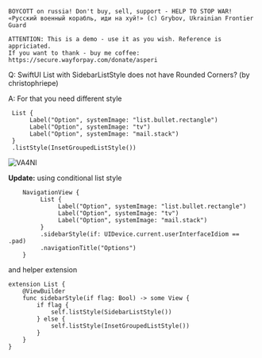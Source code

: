 ```
BOYCOTT on russia! Don't buy, sell, support - HELP TO STOP WAR!
«Русский военный корабль, иди на хуй!» (c) Grybov, Ukrainian Frontier Guard

ATTENTION: This is a demo - use it as you wish. Reference is appriciated.
If you want to thank - buy me coffee: https://secure.wayforpay.com/donate/asperi
```

Q: SwiftUI List with SidebarListStyle does not have Rounded Corners? (by christophriepe)

A: For that you need different style

	 List {
		  Label("Option", systemImage: "list.bullet.rectangle")
		  Label("Option", systemImage: "tv")
		  Label("Option", systemImage: "mail.stack")
	 }
	 .listStyle(InsetGroupedListStyle())

![VA4Nl](https://user-images.githubusercontent.com/62171579/168441232-13b9bd49-80d7-4742-95f8-7c757577505d.png)


**Update:** using conditional list style

		NavigationView {
			 List {
				  Label("Option", systemImage: "list.bullet.rectangle")
				  Label("Option", systemImage: "tv")
				  Label("Option", systemImage: "mail.stack")
			 }
			 .sidebarStyle(if: UIDevice.current.userInterfaceIdiom == .pad)
			 .navigationTitle("Options")
		}

and helper extension

```
extension List {
    @ViewBuilder
    func sidebarStyle(if flag: Bool) -> some View {
        if flag {
            self.listStyle(SidebarListStyle())
        } else {
            self.listStyle(InsetGroupedListStyle())
        }
    }
}
```
